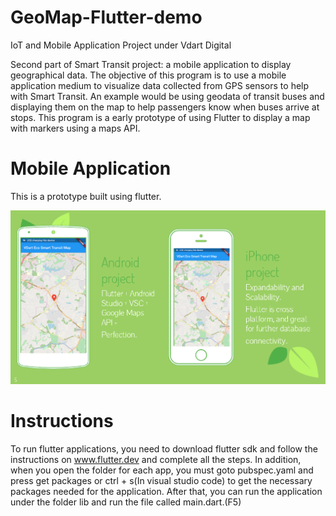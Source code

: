 # GeoMap-Flutter-demo

IoT and Mobile Application Project under Vdart Digital

Second part of Smart Transit project: a mobile application to display geographical data. The objective of this program is to use a mobile application medium to visualize data collected from GPS sensors to help with Smart Transit. An example would be using geodata of transit buses and displaying them on the map to help passengers know when buses arrive at stops. This program is a early prototype of using Flutter to display a map with markers using a maps API.

# Mobile Application
This is a prototype built using flutter.

![sample_app_Image](https://github.com/stevenzhang070302/GeoMap-Flutter-demo/blob/master/smart_transit_image.PNG?raw=true)

# Instructions
To run flutter applications, you need to download flutter sdk and follow the instructions on www.flutter.dev and complete all the steps. In addition, when you open the folder for each app, you must goto pubspec.yaml and press get packages or ctrl + s(In visual studio code) to get the necessary packages needed for the application. After that, you can run the application under the folder lib and run the file called main.dart.(F5)
